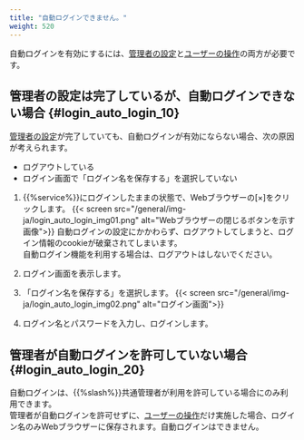 ```yaml
---
title: "自動ログインできません。"
weight: 520
---
```


自動ログインを有効にするには、[管理者の設定](/general/ja/admin/list_security/list_login/simplifiy.html#list_login_simplifiy_3010)と[ユーザーの操作](/general/ja/admin/list_security/list_login/simplifiy.html#list_login_simplifiy_3020)の両方が必要です。

## 管理者の設定は完了しているが、自動ログインできない場合 {#login_auto_login_10}

[管理者の設定](/general/ja/admin/list_security/list_login/simplifiy.html#list_login_simplifiy_3010)が完了していても、自動ログインが有効にならない場合、次の原因が考えられます。  

* ログアウトしている
* ログイン画面で「ログイン名を保存する」を選択していない

1. {{%service%}}にログインしたままの状態で、Webブラウザーの[&times;]をクリックします。
  {{< screen src="/general/img-ja/login_auto_login_img01.png"  alt="Webブラウザーの閉じるボタンを示す画像">}}
  自動ログインの設定にかかわらず、ログアウトしてしまうと、ログイン情報のcookieが破棄されてしまいます。  
  自動ログイン機能を利用する場合は、ログアウトはしないでください。  

1. ログイン画面を表示します。

1. 「ログイン名を保存する」を選択します。
  {{< screen src="/general/img-ja/login_auto_login_img02.png"  alt="ログイン画面">}}

1. ログイン名とパスワードを入力し、ログインします。

## 管理者が自動ログインを許可していない場合 {#login_auto_login_20}

自動ログインは、{{%slash%}}共通管理者が利用を許可している場合にのみ利用できます。  
管理者が自動ログインを許可せずに、[ユーザーの操作](/general/ja/admin/list_security/list_login/simplifiy.html#list_login_simplifiy_3020)だけ実施した場合、ログイン名のみWebブラウザーに保存されます。自動ログインはできません。
